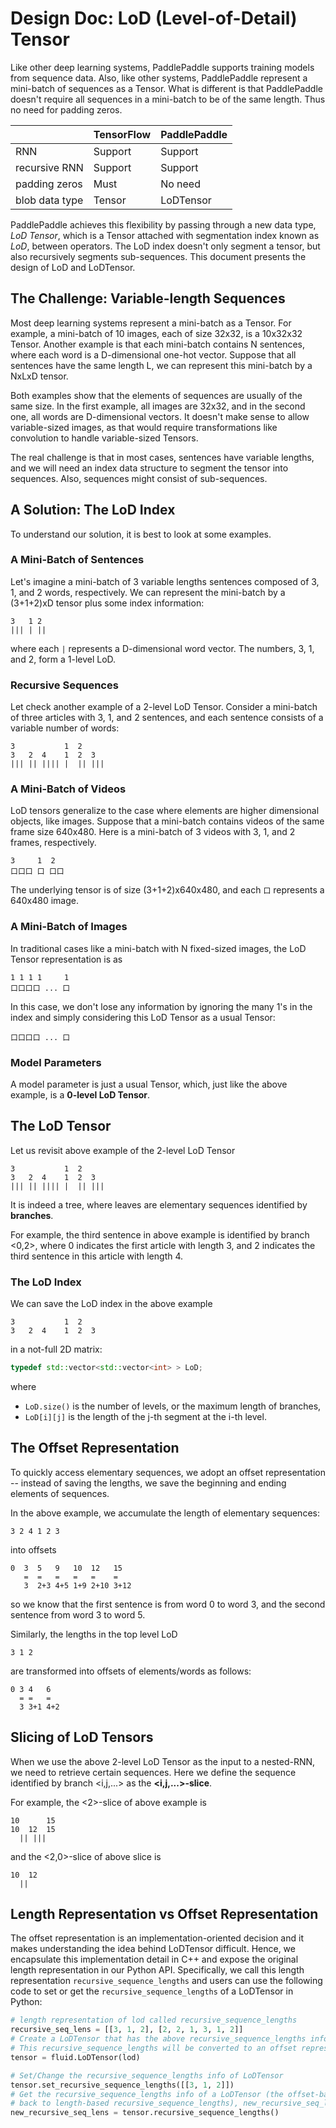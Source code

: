 # Design Doc: LoD (Level-of-Detail) Tensor

Like other deep learning systems, PaddlePaddle supports training models from sequence data.  Also, like other systems, PaddlePaddle represent a mini-batch of sequences as a Tensor.  What is different is that PaddlePaddle doesn't require all sequences in a mini-batch to be of the same length. Thus no need for padding zeros.

<table>
<thead>
<tr>
<th></th>
<th>TensorFlow</th>
<th>PaddlePaddle</th>
</tr>
</thead>
<tbody>
<tr>
<td>RNN </td>
<td>Support </td>
<td>Support </td>
</tr>
<tr>
<td>recursive RNN </td>
<td>Support </td>
<td>Support </td>
</tr>
<tr>
<td>padding zeros </td>
<td> Must </td>
<td>No need </td>
</tr>
<tr>
<td> blob data type </td>
<td> Tensor</td>
<td> LoDTensor </td>
</tr>
</tbody>
</table>


PaddlePaddle achieves this flexibility by passing through a new data type, *LoD Tensor*, which is a Tensor attached with segmentation index known as *LoD*, between operators.  The LoD index doesn't only segment a tensor, but also recursively segments sub-sequences.  This document presents the design of LoD and LoDTensor.


## The Challenge: Variable-length Sequences

Most deep learning systems represent a mini-batch as a Tensor.  For example, a mini-batch of 10 images, each of size 32x32, is a 10x32x32 Tensor.  Another example is that each mini-batch contains N sentences, where each word is a D-dimensional one-hot vector.  Suppose that all sentences have the same length L, we can represent this mini-batch by a NxLxD tensor.

Both examples show that the elements of sequences are usually of the same size.  In the first example, all images are 32x32, and in the second one, all words are D-dimensional vectors.  It doesn't make sense to allow variable-sized images, as that would require transformations like convolution to handle variable-sized Tensors.

The real challenge is that in most cases, sentences have variable lengths, and we will need an index data structure to segment the tensor into sequences.  Also, sequences might consist of sub-sequences.


## A Solution: The LoD Index

To understand our solution, it is best to look at some examples.

### A Mini-Batch of Sentences

Let's imagine a mini-batch of 3 variable lengths sentences composed of 3, 1, and 2 words, respectively.  We can represent the mini-batch by a (3+1+2)xD tensor plus some index information:

```
3   1 2
||| | ||
```

where each `|` represents a D-dimensional word vector.  The numbers, 3, 1, and 2, form a 1-level LoD.

### Recursive Sequences

Let check another example of a 2-level LoD Tensor.  Consider a mini-batch of three articles with 3, 1, and 2 sentences, and each sentence consists of a variable number of words:

```
3           1  2
3   2  4    1  2  3
||| || |||| |  || |||
```

### A Mini-Batch of Videos

LoD tensors generalize to the case where elements are higher dimensional objects, like images.  Suppose that a mini-batch contains videos of the same frame size 640x480.  Here is a mini-batch of 3 videos with 3, 1, and 2 frames, respectively.

```
3     1  2
口口口 口 口口
```

The underlying tensor is of size (3+1+2)x640x480, and each `口` represents a 640x480 image.

### A Mini-Batch of Images

In traditional cases like a mini-batch with N fixed-sized images,  the LoD Tensor representation is as

```
1 1 1 1     1
口口口口 ... 口
```

In this case, we don't lose any information by ignoring the many 1's in the index and simply considering this LoD Tensor as a usual Tensor:

```
口口口口 ... 口
```

### Model Parameters

A model parameter is just a usual Tensor, which, just like the above example, is a **0-level LoD Tensor**.


## The LoD Tensor

Let us revisit above example of the 2-level LoD Tensor

```
3           1  2
3   2  4    1  2  3
||| || |||| |  || |||
```

It is indeed a tree, where leaves are elementary sequences identified by **branches**.

For example, the third sentence in above example is identified by branch <0,2>, where 0 indicates the first article with length 3, and 2 indicates the third sentence in this article with length 4.

### The LoD Index

We can save the LoD index in the above example

```
3           1  2
3   2  4    1  2  3
```

in a not-full 2D matrix:

```c++
typedef std::vector<std::vector<int> > LoD;
```

where

- `LoD.size()` is the number of levels, or the maximum length of branches,
- `LoD[i][j]` is the length of the j-th segment at the i-th level.

## The Offset Representation

To quickly access elementary sequences, we adopt an offset representation -- instead of saving the lengths, we save the beginning and ending elements of sequences.

In the above example, we accumulate the length of elementary sequences:

```
3 2 4 1 2 3
```

into offsets

```
0  3  5   9   10  12   15
   =  =   =   =   =    =
   3  2+3 4+5 1+9 2+10 3+12
```

so we know that the first sentence is from word 0 to word 3, and the second sentence from word 3 to word 5.

Similarly, the lengths in the top level LoD

```
3 1 2
```

are transformed into offsets of elements/words as follows:

```
0 3 4   6
  = =   =
  3 3+1 4+2
```

## Slicing of LoD Tensors


When we use the above 2-level LoD Tensor as the input to a nested-RNN, we need to retrieve certain sequences.  Here we define the sequence identified by branch <i,j,...> as the **<i,j,...>-slice**.

For example, the <2>-slice of above example is

```
10      15
10  12  15
  || |||
```

and the <2,0>-slice of above slice is

```
10  12
  ||
```

## Length Representation vs Offset Representation

The offset representation is an implementation-oriented decision and it makes understanding the idea behind LoDTensor difficult.
Hence, we encapsulate this implementation detail in C++ and expose the original length representation in our Python API.
Specifically, we call this length representation `recursive_sequence_lengths` and users can use the following code to set or get the `recursive_sequence_lengths` of a LoDTensor in Python:
```Python
# length representation of lod called recursive_sequence_lengths
recursive_seq_lens = [[3, 1, 2], [2, 2, 1, 3, 1, 2]]
# Create a LoDTensor that has the above recursive_sequence_lengths info.
# This recursive_sequence_lengths will be converted to an offset representation of LoD in the C++ implementation under the hood.
tensor = fluid.LoDTensor(lod)

# Set/Change the recursive_sequence_lengths info of LoDTensor
tensor.set_recursive_sequence_lengths([[3, 1, 2]])
# Get the recursive_sequence_lengths info of a LoDTensor (the offset-based LoD representation stored in C++ will be converted
# back to length-based recursive_sequence_lengths), new_recursive_seq_lens = [[3, 1, 2]]
new_recursive_seq_lens = tensor.recursive_sequence_lengths()
```
